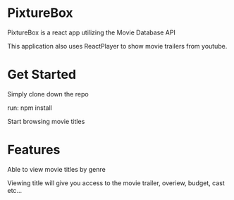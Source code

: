# PixtureBox

PixtureBox is a react app utilizing the Movie Database API

This application also uses ReactPlayer to show movie trailers from youtube.

# Get Started

Simply clone down the repo

run: npm install 

Start browsing movie titles

# Features

Able to view movie titles by genre

Viewing title will give you access to the movie trailer, overiew, budget, cast etc...

